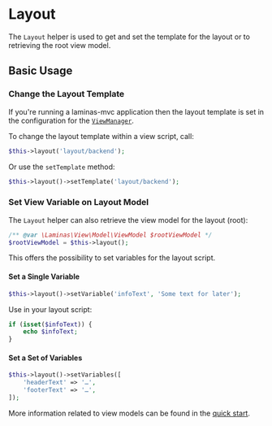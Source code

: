# Layout

The `Layout` helper is used to get and set the template for the layout or to
retrieving the root view model.

## Basic Usage

### Change the Layout Template

If you're running a laminas-mvc application then the layout template is set in the
configuration for the [`ViewManager`](https://docs.laminas.dev/laminas-mvc/services/#viewmanager).

To change the layout template within a view script, call:

```php
$this->layout('layout/backend');
```

Or use the `setTemplate` method:

```php
$this->layout()->setTemplate('layout/backend');
```

### Set View Variable on Layout Model

The `Layout` helper can also retrieve the view model for the layout (root):

```php
/** @var \Laminas\View\Model\ViewModel $rootViewModel */
$rootViewModel = $this->layout();
```

This offers the possibility to set variables for the layout script.

#### Set a Single Variable

```php
$this->layout()->setVariable('infoText', 'Some text for later');
```

Use in your layout script:

```php
if (isset($infoText)) {
    echo $infoText;
}
```

#### Set a Set of Variables

```php
$this->layout()->setVariables([
    'headerText' => '…',
    'footerText' => '…',
]);
```

More information related to view models can be found in the
[quick start](https://docs.laminas.dev/laminas-view/quick-start/).
